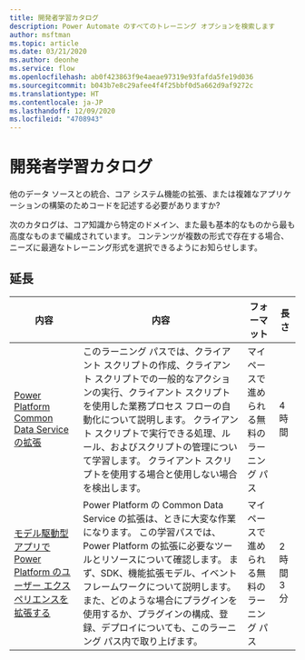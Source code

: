 ```yaml
---
title: 開発者学習カタログ
description: Power Automate のすべてのトレーニング オプションを検索します
author: msftman
ms.topic: article
ms.date: 03/21/2020
ms.author: deonhe
ms.service: flow
ms.openlocfilehash: ab0f423863f9e4aeae97319e93fafda5fe19d036
ms.sourcegitcommit: b043b7e8c29afee4f4f25bbf0d5a662d9af9272c
ms.translationtype: HT
ms.contentlocale: ja-JP
ms.lasthandoff: 12/09/2020
ms.locfileid: "4708943"
---
```

# <a name="developer-learning-catalog"></a>開発者学習カタログ

他のデータ ソースとの統合、コア システム機能の拡張、または複雑なアプリケーションの構築のためコードを記述する必要がありますか?

次のカタログは、コア知識から特定のドメイン、また最も基本的なものから最も高度なものまで編成されています。 コンテンツが複数の形式で存在する場合、ニーズに最適なトレーニング形式を選択できるようにお知らせします。

## <a name="extend"></a>延長<a name="extend"></a>
| 内容   | 内容  | フォーマット | 長さ    |
|--------------------------------------------------------------------------------------------------------------------------------------------------------|-----------------------------------------------------------------------------------------------------------------------------------------------------------------------------------------------------------------------------------------------------------------------------------------------------------------------------------------------------------------------------------------------------------|---------------------------------------|-------------------|
| [Power Platform Common Data Service の拡張](https://docs.microsoft.com/learn/paths/extend-power-platform-model-driven-app/)                     | このラーニング パスでは、クライアント スクリプトの作成、クライアント スクリプトでの一般的なアクションの実行、クライアント スクリプトを使用した業務プロセス フローの自動化について説明します。 クライアント スクリプトで実行できる処理、ルール、およびスクリプトの管理について学習します。 クライアント スクリプトを使用する場合と使用しない場合を検出します。                                                                                           | マイペースで進められる無料のラーニング パス | 4 時間           |
| [モデル駆動型アプリで Power Platform のユーザー エクスペリエンスを拡張する](https://docs.microsoft.com/learn/paths/extend-power-platform-common-data-service/) | Power Platform の Common Data Service の拡張は、ときに大変な作業になります。 この学習パスでは、Power Platform の拡張に必要なツールとリソースについて確認します。 まず、SDK、機能拡張モデル、イベント フレームワークについて説明します。 また、どのような場合にプラグインを使用するか、プラグインの構成、登録、デプロイについても、このラーニング パス内で取り上げます。 | マイペースで進められる無料のラーニング パス | 2 時間 3 分 |